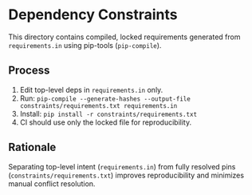 # Dependency Constraints

This directory contains compiled, locked requirements generated from `requirements.in` using pip-tools (`pip-compile`).

## Process

1. Edit top-level deps in `requirements.in` only.
2. Run: `pip-compile --generate-hashes --output-file constraints/requirements.txt requirements.in`
3. Install: `pip install -r constraints/requirements.txt`
4. CI should use only the locked file for reproducibility.

## Rationale

Separating top-level intent (`requirements.in`) from fully resolved pins (`constraints/requirements.txt`) improves reproducibility and minimizes manual conflict resolution.
